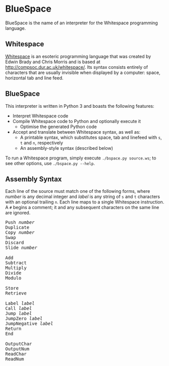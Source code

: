 # BlueSpace
BlueSpace is the name of an interpreter for the Whitespace programming language.

## Whitespace
[Whitespace](https://en.wikipedia.org/wiki/Whitespace_%28programming_language%29) is an esoteric programming language that was created by Edwin Brady and Chris Morris and is based at http://compsoc.dur.ac.uk/whitespace/. Its syntax consists entirely of characters that are usually invisible when displayed by a computer: space, horizontal tab and line feed.

## BlueSpace
This interpreter is written in Python 3 and boasts the following features:
* Interpret Whitespace code
* Compile Whitespace code to Python and optionally execute it
  * Optimise the generated Python code
* Accept and translate between Whitespace syntax, as well as:
  * A printable syntax, which substitutes space, tab and linefeed with `s`, `t` and `n`, respectively
  * An assembly-style syntax (described below)

To run a Whitespace program, simply execute `./bspace.py source.ws`; to see other options, use `./bspace.py --help`.

## Assembly Syntax
Each line of the source must match one of the following forms, where *number* is any decimal integer and *label* is any string of `s` and `t` characters with an optional trailing `n`. Each line maps to a single Whitespace instruction. A `#` begins a comment; it and any subsequent characters on the same line are ignored.

<pre>
Push <i>number</i>
Duplicate
Copy <i>number</i>
Swap
Discard
Slide <i>number</i>

Add
Subtract
Multiply
Divide
Modulo

Store
Retrieve

Label <i>label</i>
Call <i>label</i>
Jump <i>label</i>
JumpZero <i>label</i>
JumpNegative <i>label</i>
Return
End

OutputChar
OutputNum
ReadChar
ReadNum
</pre>
